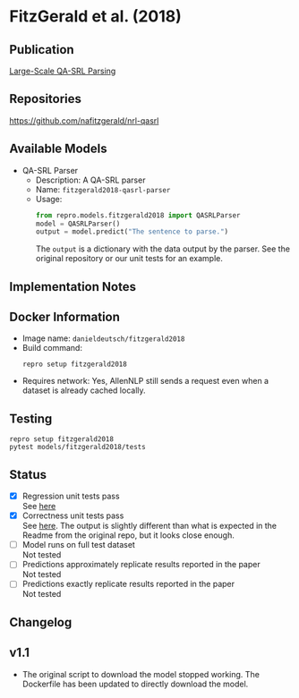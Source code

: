 # FitzGerald et al. (2018)

## Publication
[Large-Scale QA-SRL Parsing](https://arxiv.org/abs/1805.05377)

## Repositories
https://github.com/nafitzgerald/nrl-qasrl

## Available Models
- QA-SRL Parser
  - Description: A QA-SRL parser
  - Name: `fitzgerald2018-qasrl-parser`
  - Usage:
    ```python
    from repro.models.fitzgerald2018 import QASRLParser
    model = QASRLParser()
    output = model.predict("The sentence to parse.")
    ```
    The `output` is a dictionary with the data output by the parser.
    See the original repository or our unit tests for an example.
    
## Implementation Notes

    
## Docker Information
- Image name: `danieldeutsch/fitzgerald2018`
- Build command:
  ```shell script
  repro setup fitzgerald2018
  ```
- Requires network: Yes, AllenNLP still sends a request even when a dataset is already cached locally.
  
## Testing
```shell script
repro setup fitzgerald2018
pytest models/fitzgerald2018/tests
```

## Status
- [x] Regression unit tests pass  
See [here](https://github.com/danieldeutsch/repro/actions/runs/1439953014)
- [x] Correctness unit tests pass  
See [here](https://github.com/danieldeutsch/repro/actions/runs/1439953014).
The output is slightly different than what is expected in the Readme from the original repo, but it looks close enough.
- [ ] Model runs on full test dataset  
Not tested
- [ ] Predictions approximately replicate results reported in the paper  
Not tested
- [ ] Predictions exactly replicate results reported in the paper  
Not tested

## Changelog
## v1.1
- The original script to download the model stopped working.
The Dockerfile has been updated to directly download the model.